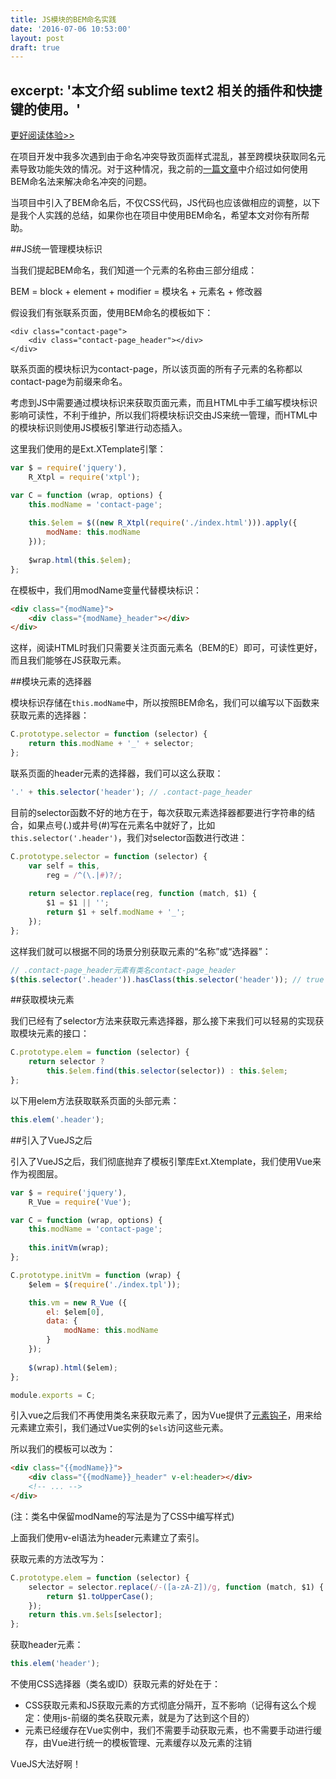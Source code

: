 ```yaml
---
title: JS模块的BEM命名实践
date: '2016-07-06 10:53:00'
layout: post
draft: true
---
```

excerpt: '本文介绍 sublime text2 相关的插件和快捷键的使用。'
---

[更好阅读体验>>](https://www.zybuluo.com/lxjwlt/note/425246)

在项目开发中我多次遇到由于命名冲突导致页面样式混乱，甚至跨模块获取同名元素导致功能失效的情况。对于这种情况，我之前的[一篇文章](http://blog.lxjwlt.com/front-end/2015/10/08/why-bem.html)中介绍过如何使用BEM命名法来解决命名冲突的问题。

当项目中引入了BEM命名后，不仅CSS代码，JS代码也应该做相应的调整，以下是我个人实践的总结，如果你也在项目中使用BEM命名，希望本文对你有所帮助。

##JS统一管理模块标识

当我们提起BEM命名，我们知道一个元素的名称由三部分组成：

BEM = block + element + modifier = 模块名 + 元素名 + 修改器

假设我们有张联系页面，使用BEM命名的模板如下：

```
<div class="contact-page">
    <div class="contact-page_header"></div>
</div>
```

联系页面的模块标识为contact-page，所以该页面的所有子元素的名称都以contact-page为前缀来命名。

考虑到JS中需要通过模块标识来获取页面元素，而且HTML中手工编写模块标识影响可读性，不利于维护，所以我们将模块标识交由JS来统一管理，而HTML中的模块标识则使用JS模板引擎进行动态插入。

这里我们使用的是Ext.XTemplate引擎：

```js
var $ = require('jquery'),
    R_Xtpl = require('xtpl');

var C = function (wrap, options) {
    this.modName = 'contact-page';
    
    this.$elem = $((new R_Xtpl(require('./index.html'))).apply({
        modName: this.modName
    }));
    
    $wrap.html(this.$elem);
};
```

在模板中，我们用modName变量代替模块标识：

```html
<div class="{modName}">
    <div class="{modName}_header"></div>
</div>
```

这样，阅读HTML时我们只需要关注页面元素名（BEM的E）即可，可读性更好，而且我们能够在JS获取元素。

##模块元素的选择器

模块标识存储在`this.modName`中，所以按照BEM命名，我们可以编写以下函数来获取元素的选择器：

```js
C.prototype.selector = function (selector) {
    return this.modName + '_' + selector;
};
```

联系页面的header元素的选择器，我们可以这么获取：

```js
'.' + this.selector('header'); // .contact-page_header
```

目前的selector函数不好的地方在于，每次获取元素选择器都要进行字符串的结合，如果点号(.)或井号(#)写在元素名中就好了，比如`this.selector('.header')`，我们对selector函数进行改进：

```js
C.prototype.selector = function (selector) {
    var self = this,
        reg = /^(\.|#)?/;
    
    return selector.replace(reg, function (match, $1) {
        $1 = $1 || '';
        return $1 + self.modName + '_';
    });
};
```

这样我们就可以根据不同的场景分别获取元素的“名称”或“选择器”：

```js
// .contact-page_header元素有类名contact-page_header
$(this.selector('.header')).hasClass(this.selector('header')); // true
```

##获取模块元素

我们已经有了selector方法来获取元素选择器，那么接下来我们可以轻易的实现获取模块元素的接口：

```js
C.prototype.elem = function (selector) {
    return selector ? 
        this.$elem.find(this.selector(selector)) : this.$elem;
};
```

以下用elem方法获取联系页面的头部元素：

```js
this.elem('.header');
```

##引入了VueJS之后

引入了VueJS之后，我们彻底抛弃了模板引擎库Ext.Xtemplate，我们使用Vue来作为视图层。

```js
var $ = require('jquery'),
    R_Vue = require('Vue');

var C = function (wrap, options) {
    this.modName = 'contact-page';
    
    this.initVm(wrap);
};

C.prototype.initVm = function (wrap) {
    $elem = $(require('./index.tpl'));

    this.vm = new R_Vue ({
        el: $elem[0],
        data: {
            modName: this.modName
        }
    });
    
    $(wrap).html($elem);
};

module.exports = C;
```

引入vue之后我们不再使用类名来获取元素了，因为Vue提供了[元素钩子](http://vuejs.org.cn/api/?#v-el)，用来给元素建立索引，我们通过Vue实例的`$els`访问这些元素。

所以我们的模板可以改为：

```html
<div class="{{modName}}">
    <div class="{{modName}}_header" v-el:header></div>
    <!-- ... -->
</div>
```

(注：类名中保留modName的写法是为了CSS中编写样式)

上面我们使用v-el语法为header元素建立了索引。

获取元素的方法改写为：

```js
C.prototype.elem = function (selector) {
    selector = selector.replace(/-([a-zA-Z])/g, function (match, $1) {
        return $1.toUpperCase();
    });
    return this.vm.$els[selector];
};
```

获取header元素：

```js
this.elem('header');
```

不使用CSS选择器（类名或ID）获取元素的好处在于：
* CSS获取元素和JS获取元素的方式彻底分隔开，互不影响（记得有这么个规定：使用js-前缀的类名获取元素，就是为了达到这个目的）
* 元素已经缓存在Vue实例中，我们不需要手动获取元素，也不需要手动进行缓存，由Vue进行统一的模板管理、元素缓存以及元素的注销

VueJS大法好啊！